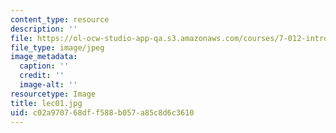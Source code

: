 ```yaml
---
content_type: resource
description: ''
file: https://ol-ocw-studio-app-qa.s3.amazonaws.com/courses/7-012-introduction-to-biology-fall-2004/c02a970768dff588b057a85c8d6c3610_lec01.jpg
file_type: image/jpeg
image_metadata:
  caption: ''
  credit: ''
  image-alt: ''
resourcetype: Image
title: lec01.jpg
uid: c02a9707-68df-f588-b057-a85c8d6c3610
---
```

